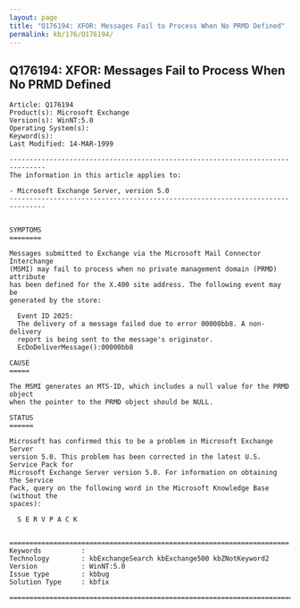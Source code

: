```yaml
---
layout: page
title: "Q176194: XFOR: Messages Fail to Process When No PRMD Defined"
permalink: kb/176/Q176194/
---
```


## Q176194: XFOR: Messages Fail to Process When No PRMD Defined

	Article: Q176194
	Product(s): Microsoft Exchange
	Version(s): WinNT:5.0
	Operating System(s): 
	Keyword(s): 
	Last Modified: 14-MAR-1999
	
	-------------------------------------------------------------------------------
	The information in this article applies to:
	
	- Microsoft Exchange Server, version 5.0 
	-------------------------------------------------------------------------------
	
	
	SYMPTOMS
	========
	
	Messages submitted to Exchange via the Microsoft Mail Connector Interchange
	(MSMI) may fail to process when no private management domain (PRMD) attribute
	has been defined for the X.400 site address. The following event may be
	generated by the store:
	
	  Event ID 2025:
	  The delivery of a message failed due to error 00000bb8. A non-delivery
	  report is being sent to the message's originator.
	  EcDoDeliverMessage():00000bb8
	
	CAUSE
	=====
	
	The MSMI generates an MTS-ID, which includes a null value for the PRMD object
	when the pointer to the PRMD object should be NULL.
	
	STATUS
	======
	
	Microsoft has confirmed this to be a problem in Microsoft Exchange Server
	version 5.0. This problem has been corrected in the latest U.S. Service Pack for
	Microsoft Exchange Server version 5.0. For information on obtaining the Service
	Pack, query on the following word in the Microsoft Knowledge Base (without the
	spaces):
	
	  S E R V P A C K
	
	
	======================================================================
	Keywords          :  
	Technology        : kbExchangeSearch kbExchange500 kbZNotKeyword2
	Version           : WinNT:5.0
	Issue type        : kbbug
	Solution Type     : kbfix
	
	=============================================================================
	

